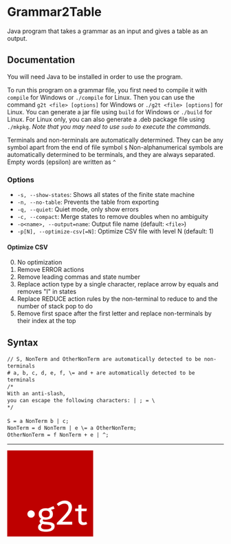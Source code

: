 # Grammar2Table

Java program that takes a grammar as an input and gives a table as an output.

## Documentation

You will need Java to be installed in order to use the program.

To run this program on a grammar file, you first need to compile it with `compile` for Windows or `./compile` for Linux.
Then you can use the command `g2t <file> [options]` for Windows or `./g2t <file> [options]` for Linux.
You can generate a jar file using `build` for Windows or  `./build` for Linux.
For Linux only, you can also generate a .deb package file using `./mkpkg`.
*Note that you may need to use `sudo` to execute the commands.*

Terminals and non-terminals are automatically determined. They can be any symbol apart from the end of file symbol `$`
Non-alphanumerical symbols are automatically determined to be terminals, and they are always separated.
Empty words (epsilon) are written as `^`

### Options

- `-s, --show-states`: Shows all states of the finite state machine
- `-n, --no-table`: Prevents the table from exporting
- `-q, --quiet`: Quiet mode, only show errors
- `-c, --compact`: Merge states to remove doubles when no ambiguity
- `-o<name>, --output=name`: Output file name (default: `<file>`)
- `-p[N], --optimize-csv[=N]`: Optimize CSV file with level N (default: 1)

#### Optimize CSV
0. No optimization
1. Remove ERROR actions
2. Remove leading commas and state number
3. Replace action type by a single character, replace arrow by equals and removes "I" in states
4. Replace REDUCE action rules by the non-terminal to reduce to and the number of stack pop to do
5. Remove first space after the first letter and replace non-terminals by their index at the top

## Syntax

```
// S, NonTerm and OtherNonTerm are automatically detected to be non-terminals
# a, b, c, d, e, f, \= and + are automatically detected to be terminals
/*
With an anti-slash,
you can escape the following characters: | ; = \
*/

S = a NonTerm b | c;
NonTerm = d NonTerm | e \= a OtherNonTerm;
OtherNonTerm = f NonTerm + e | ^;
```

***

<img src="resources/logo.png" width="200">
